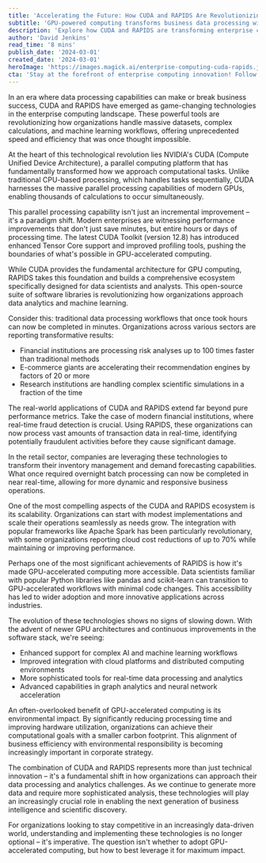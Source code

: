 ```yaml
---
title: 'Accelerating the Future: How CUDA and RAPIDS Are Revolutionizing Enterprise Computing'
subtitle: 'GPU-powered computing transforms business data processing with unprecedented speed'
description: 'Explore how CUDA and RAPIDS are transforming enterprise computing, enabling faster data processing and complex calculations through GPU acceleration. Learn how these technologies are driving performance improvements across industries from financial services to retail with significant time and cost savings.'
author: 'David Jenkins'
read_time: '8 mins'
publish_date: '2024-03-01'
created_date: '2024-03-01'
heroImage: 'https://images.magick.ai/enterprise-computing-cuda-rapids.jpg'
cta: 'Stay at the forefront of enterprise computing innovation! Follow us on LinkedIn for regular updates on breakthrough technologies like CUDA and RAPIDS that are reshaping the business landscape.'
---
```


In an era where data processing capabilities can make or break business success, CUDA and RAPIDS have emerged as game-changing technologies in the enterprise computing landscape. These powerful tools are revolutionizing how organizations handle massive datasets, complex calculations, and machine learning workflows, offering unprecedented speed and efficiency that was once thought impossible.

At the heart of this technological revolution lies NVIDIA's CUDA (Compute Unified Device Architecture), a parallel computing platform that has fundamentally transformed how we approach computational tasks. Unlike traditional CPU-based processing, which handles tasks sequentially, CUDA harnesses the massive parallel processing capabilities of modern GPUs, enabling thousands of calculations to occur simultaneously.

This parallel processing capability isn't just an incremental improvement – it's a paradigm shift. Modern enterprises are witnessing performance improvements that don't just save minutes, but entire hours or days of processing time. The latest CUDA Toolkit (version 12.8) has introduced enhanced Tensor Core support and improved profiling tools, pushing the boundaries of what's possible in GPU-accelerated computing.

While CUDA provides the fundamental architecture for GPU computing, RAPIDS takes this foundation and builds a comprehensive ecosystem specifically designed for data scientists and analysts. This open-source suite of software libraries is revolutionizing how organizations approach data analytics and machine learning.

Consider this: traditional data processing workflows that once took hours can now be completed in minutes. Organizations across various sectors are reporting transformative results:

- Financial institutions are processing risk analyses up to 100 times faster than traditional methods
- E-commerce giants are accelerating their recommendation engines by factors of 20 or more
- Research institutions are handling complex scientific simulations in a fraction of the time

The real-world applications of CUDA and RAPIDS extend far beyond pure performance metrics. Take the case of modern financial institutions, where real-time fraud detection is crucial. Using RAPIDS, these organizations can now process vast amounts of transaction data in real-time, identifying potentially fraudulent activities before they cause significant damage.

In the retail sector, companies are leveraging these technologies to transform their inventory management and demand forecasting capabilities. What once required overnight batch processing can now be completed in near real-time, allowing for more dynamic and responsive business operations.

One of the most compelling aspects of the CUDA and RAPIDS ecosystem is its scalability. Organizations can start with modest implementations and scale their operations seamlessly as needs grow. The integration with popular frameworks like Apache Spark has been particularly revolutionary, with some organizations reporting cloud cost reductions of up to 70% while maintaining or improving performance.

Perhaps one of the most significant achievements of RAPIDS is how it's made GPU-accelerated computing more accessible. Data scientists familiar with popular Python libraries like pandas and scikit-learn can transition to GPU-accelerated workflows with minimal code changes. This accessibility has led to wider adoption and more innovative applications across industries.

The evolution of these technologies shows no signs of slowing down. With the advent of newer GPU architectures and continuous improvements in the software stack, we're seeing:

- Enhanced support for complex AI and machine learning workflows
- Improved integration with cloud platforms and distributed computing environments
- More sophisticated tools for real-time data processing and analytics
- Advanced capabilities in graph analytics and neural network acceleration

An often-overlooked benefit of GPU-accelerated computing is its environmental impact. By significantly reducing processing time and improving hardware utilization, organizations can achieve their computational goals with a smaller carbon footprint. This alignment of business efficiency with environmental responsibility is becoming increasingly important in corporate strategy.

The combination of CUDA and RAPIDS represents more than just technical innovation – it's a fundamental shift in how organizations can approach their data processing and analytics challenges. As we continue to generate more data and require more sophisticated analysis, these technologies will play an increasingly crucial role in enabling the next generation of business intelligence and scientific discovery.

For organizations looking to stay competitive in an increasingly data-driven world, understanding and implementing these technologies is no longer optional – it's imperative. The question isn't whether to adopt GPU-accelerated computing, but how to best leverage it for maximum impact.